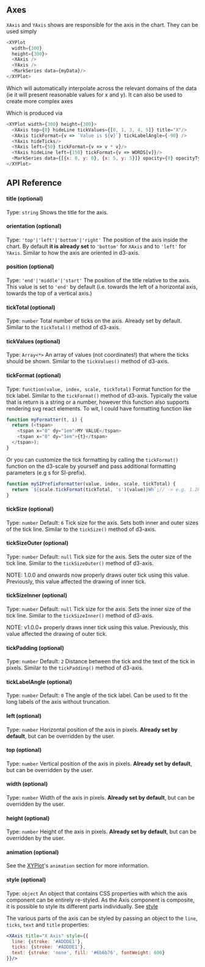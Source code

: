 ## Axes

<!-- INJECT:"CustomAxesOrientationWithLink" -->

`XAxis` and `YAxis` shows are responsible for the axis in the chart. They can be used simply

```javascript
<XYPlot
  width={300}
  height={300}>
  <XAxis />
  <YAxis />
  <MarkSeries data={myData}/>
</XYPlot>
```

Which will automatically interpolate across the relevant domains of the data (ie it will present reasonable values for x and y). It can also be used to create more complex axes

<!-- INJECT:"CustomAxesWithLink" -->

Which is produced via

```javascript
<XYPlot width={300} height={300}>
  <XAxis top={0} hideLine tickValues={[0, 1, 3, 4, 5]} title="X"/>
  <XAxis tickFormat={v => `Value is ${v}`} tickLabelAngle={-90} />
  <YAxis hideTicks/>
  <YAxis left={50} tickFormat={v => v * v}/>
  <YAxis hideLine left={150} tickFormat={v => WORDS[v]}/>
  <MarkSeries data={[{x: 0, y: 0}, {x: 5, y: 5}]} opacity={0} opacityType="linear"/>
</XYPlot>
```


## API Reference

#### title (optional)
Type: `string`
Shows the title for the axis.

#### orientation (optional)
Type: `'top'|'left'|'bottom'|'right'`
The position of the axis inside the chart.
By default **it is already set** to `'bottom'` for `XAxis` and to `'left'` for `YAxis`. Similar to how the axis are oriented in d3-axis.

#### position (optional)
Type: `'end'|'middle'|'start'`
The position of the title relative to the axis. This value is set to `'end'` by default (i.e. towards the left of a horizontal axis, towards the top of a vertical axis.)

#### tickTotal (optional)
Type: `number`
Total number of ticks on the axis. Already set by default. Similar to the `tickTotal()` method of d3-axis.

#### tickValues (optional)
Type: `Array<*>`
An array of values (not coordinates!) that where the ticks should be shown. Similar to the `tickValues()` method of d3-axis.

#### tickFormat (optional)
Type: `function(value, index, scale, tickTotal)`
Format function for the tick label. Similar to the `tickFormat()` method of d3-axis. Typically the value that is return is a string or a number, however this function also supports rendering svg react elements. To wit, I could have formatting function like

```javascript
function myFormatter(t, i) {
  return (<tspan>
    <tspan x="0" dy="1em">MY VALUE</tspan>
    <tspan x="0" dy="1em">{t}</tspan>
  </tspan>);
}
```

Or you can customize the tick formatting by calling the `tickFormat()` function on the d3-scale by yourself and pass additional formatting parameters (e.g s for SI-prefix).
```javascript
function mySIPrefixFormatter(value, index, scale, tickTotal) {
  return `${scale.tickFormat(tickTotal, 's')(value)}Wh`;// -> e.g. 1.2kWh
}
```

#### tickSize (optional)
Type: `number`
Default: `6`
Tick size for the axis. Sets both inner and outer sizes of the tick line. Similar to the `tickSize()` method of d3-axis.

#### tickSizeOuter (optional)
Type: `number`
Default: `null`
Tick size for the axis. Sets the outer size of the tick line. Similar to the `tickSizeOuter()` method of d3-axis.

NOTE: 1.0.0 and onwards now properly draws outer tick using this value. Previously, this value affected the drawing of inner tick.

#### tickSizeInner (optional)
Type: `number`
Default: `null`
Tick size for the axis. Sets the inner size of the tick line. Similar to the `tickSizeInner()` method of d3-axis.

NOTE: v1.0.0+ properly draws inner tick using this value. Previously, this value affected the drawing of outer tick.

#### tickPadding (optional)
Type: `number`
Default: `2`
Distance between the tick and the text of the tick in pixels. Similar to the `tickPadding()` method of d3-axis.

#### tickLabelAngle (optional)
Type: `number`
Default: `0`
The angle of the tick label. Can be used to fit the long labels of the axis without truncation.

#### left (optional)
Type: `number`
Horizontal position of the axis in pixels. **Already set by default**, but can be overridden by the user.

#### top (optional)
Type: `number`
Vertical position of the axis in pixels. **Already set by default**, but can be overridden by the user.

#### width (optional)
Type: `number`
Width of the axis in pixels. **Already set by default**, but can be overridden by the user.

#### height (optional)
Type: `number`
Height of the axis in pixels. **Already set by default**, but can be overridden by the user.

#### animation (optional)
See the [XYPlot](xy-plot.md)'s `animation` section for more information.

#### style (optional)
Type: `object`
An object that contains CSS properties with which the axis component can be entirely re-styled.
As the Axis component is composite, it is possible to style its different parts individually. See [style](style.md)

The various parts of the axis can be styled by passing an object to the `line`, `ticks`, `text` and `title` properties:

```jsx
<XAxis title="X Axis" style={{
  line: {stroke: '#ADDDE1'},
  ticks: {stroke: '#ADDDE1'},
  text: {stroke: 'none', fill: '#6b6b76', fontWeight: 600}
}}/>
```
